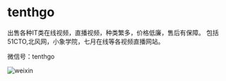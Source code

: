 # tenthgo
出售各种IT类在线视频，直播视频，种类繁多，价格低廉，售后有保障。  包括51CTO,北风网，小象学院，七月在线等各视频直播网站。

微信号：tenthgo


![weixin](https://github.com/tenthgo/tenthgo/blob/master/weixin.jpg)

